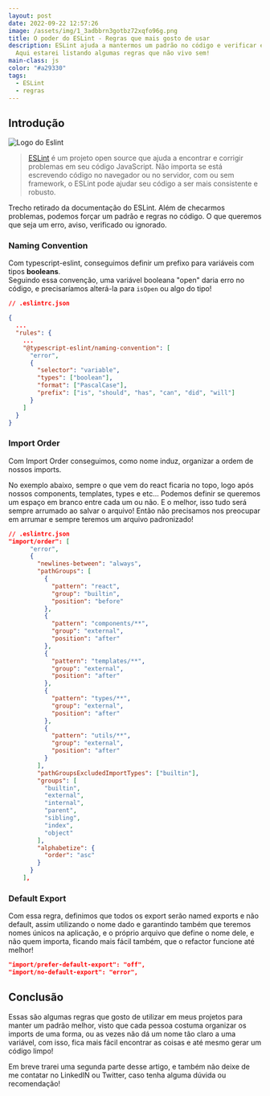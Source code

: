```yaml
---
layout: post
date: 2022-09-22 12:57:26
image: /assets/img/1_3adbbrn3gotbz72xqfo96g.png
title: O poder do ESLint - Regras que mais gosto de usar
description: ESLint ajuda a mantermos um padrão no código e verificar erros.
  Aqui estarei listando algumas regras que não vivo sem!
main-class: js
color: "#a29330"
tags:
  - ESLint
  - regras
---
```

## Introdução

![Logo do Eslint](/assets/img/1_3adbbrn3gotbz72xqfo96g.png)

> [ESLint](https://eslint.org/) é um projeto open source que ajuda a encontrar e corrigir problemas em seu código JavaScript. Não importa se está escrevendo código no navegador ou no servidor, com ou sem framework, o ESLint pode ajudar seu código a ser mais consistente e robusto.

T﻿recho retirado da documentação do ESLint. Além de checarmos problemas, podemos forçar um padrão e regras no código. O que queremos que seja um erro, aviso, verificado ou ignorado.

### Naming Convention

Com typescript-eslint, conseguimos definir um prefixo para variáveis com tipos **booleans**.\
Seguindo essa convenção, uma variável booleana "open" daria erro no código, e precisaríamos alterá-la para `isOpen` ou algo do tipo!

```json
// .eslintrc.json

{
  ...
  "rules": {
    ...
    "@typescript-eslint/naming-convention": [
      "error",
      {
        "selector": "variable",
        "types": ["boolean"],
        "format": ["PascalCase"],
        "prefix": ["is", "should", "has", "can", "did", "will"]
      }
    ]
  }
}
```

### I﻿mport Order

C﻿om Import Order conseguimos, como nome induz, organizar a ordem de nossos imports.

N﻿o exemplo abaixo, sempre o que vem do react ficaria no topo, logo após nossos components, templates, types e etc... Podemos definir se queremos um espaço em branco entre cada um ou não. E o melhor, isso tudo será sempre arrumado ao salvar o arquivo! Então não precisamos nos preocupar em arrumar e sempre teremos um arquivo padronizado!

```json
// .eslintrc.json
"import/order": [
      "error",
      {
        "newlines-between": "always",
        "pathGroups": [
          {
            "pattern": "react",
            "group": "builtin",
            "position": "before"
          },
          {
            "pattern": "components/**",
            "group": "external",
            "position": "after"
          },
          {
            "pattern": "templates/**",
            "group": "external",
            "position": "after"
          },
          {
            "pattern": "types/**",
            "group": "external",
            "position": "after"
          },
          {
            "pattern": "utils/**",
            "group": "external",
            "position": "after"
          }
        ],
        "pathGroupsExcludedImportTypes": ["builtin"],
        "groups": [
          "builtin",
          "external",
          "internal",
          "parent",
          "sibling",
          "index",
          "object"
        ],
        "alphabetize": {
          "order": "asc"
        }
      }
    ],
```

### D﻿efault Export

C﻿om essa regra, definimos que todos os export serão named exports e não default, assim utilizando o nome dado e garantindo também que teremos nomes únicos na aplicação, e o próprio arquivo que define o nome dele, e não quem importa, ficando mais fácil também, que o refactor funcione até melhor!

```json
"import/prefer-default-export": "off",
"import/no-default-export": "error",
```

## C﻿onclusão

E﻿ssas são algumas regras que gosto de utilizar em meus projetos para manter um padrão melhor, visto que cada pessoa costuma organizar os imports de uma forma, ou as vezes não dá um nome tão claro a uma variável, com isso, fica mais fácil encontrar as coisas e até mesmo gerar um código limpo!

E﻿m breve trarei uma segunda parte desse artigo, e também não deixe de me contatar no LinkedIN ou Twitter, caso tenha alguma dúvida ou recomendação!